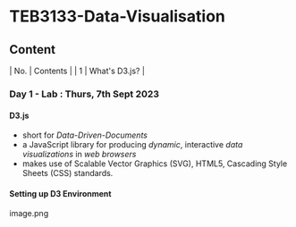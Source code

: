 # TEB3133-Data-Visualisation

## Content 
| No. | Contents |
| 1 | What's D3.js? |

### Day 1 - Lab : Thurs, 7th Sept 2023 

#### D3.js 
- short for *Data-Driven-Documents*
- a JavaScript library for producing *dynamic*, interactive *data visualizations* in *web browsers*
- makes use of Scalable Vector Graphics (SVG), HTML5, Cascading Style Sheets (CSS) standards.

#### Setting up D3 Environment

image.png

